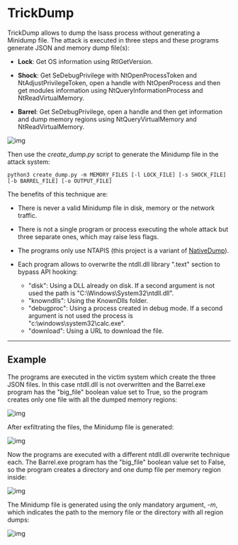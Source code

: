 # TrickDump

TrickDump allows to dump the lsass process without generating a Minidump file. The attack is executed in three steps and these programs generate JSON and memory dump file(s): 

- **Lock**: Get OS information using RtlGetVersion.

- **Shock**: Get SeDebugPrivilege with NtOpenProcessToken and NtAdjustPrivilegeToken, open a handle with NtOpenProcess and then get modules information using NtQueryInformationProcess and NtReadVirtualMemory.

- **Barrel**: Get SeDebugPrivilege, open a handle and then get information and dump memory regions using NtQueryVirtualMemory and NtReadVirtualMemory.

![img](https://raw.githubusercontent.com/ricardojoserf/ricardojoserf.github.io/master/images/trickdump/trickdump.drawio.png)


Then use the *create_dump.py* script to generate the Minidump file in the attack system:

```
python3 create_dump.py -m MEMORY_FILES [-l LOCK_FILE] [-s SHOCK_FILE] [-b BARREL_FILE] [-o OUTPUT_FILE] 
```

The benefits of this technique are:

- There is never a valid Minidump file in disk, memory or the network traffic.

- There is not a single program or process executing the whole attack but three separate ones, which may raise less flags.

- The programs only use NTAPIS (this project is a variant of [NativeDump](https://github.com/ricardojoserf/NativeDump)).

- Each program allows to overwrite the ntdll.dll library ".text" section to bypass API hooking:
  - "disk": Using a DLL already on disk. If a second argument is not used the path is "C:\Windows\System32\ntdll.dll".
  - "knowndlls": Using the KnownDlls folder.
  - "debugproc": Using a process created in debug mode. If a second argument is not used the process is "c:\windows\system32\calc.exe".
  - "download": Using a URL to download the file.

-------------------------

## Example

The programs are executed in the victim system which create the three JSON files. In this case ntdll.dll is not overwritten and the Barrel.exe program has the "big_file" boolean value set to True, so the program creates only one file with all the dumped memory regions:

![img](https://raw.githubusercontent.com/ricardojoserf/ricardojoserf.github.io/master/images/trickdump/Screenshot_1.png)

After exfiltrating the files, the Minidump file is generated:

![img](https://raw.githubusercontent.com/ricardojoserf/ricardojoserf.github.io/master/images/trickdump/Screenshot_2.png)

Now the programs are executed with a different ntdll.dll overwrite technique each. The Barrel.exe program has the "big_file" boolean value set to False, so the program creates a directory and one dump file per memory region inside:

![img](https://raw.githubusercontent.com/ricardojoserf/ricardojoserf.github.io/master/images/trickdump/Screenshot_3.png)

The Minidump file is generated using the only mandatory argument, *-m*, which indicates the path to the memory file or the directory with all region dumps:

![img](https://raw.githubusercontent.com/ricardojoserf/ricardojoserf.github.io/master/images/trickdump/Screenshot_4.png)
